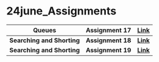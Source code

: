 # 24june_Assignments


| Queues    | Assignment 17 | [Link](https://github.com/Srijana1425/24june_Assignments/tree/main/Queues%20Assignment%2017) |
| -------- | ------------- | ----------|
|**Searching and Shorting**    | **Assignment 18** | **[Link](https://github.com/Srijana1425/24june_Assignments/tree/main/Searching%20and%20Sorting%20Assignment%2018)** |
|**Searching and Shorting**    | **Assignment 19** | **[Link]()** |
